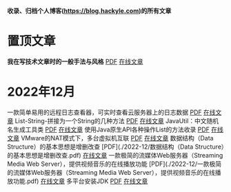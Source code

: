 **收录、归档个人博客(https://blog.hackyle.com)的所有文章**



# 置顶文章

**我在写技术文章时的一般手法与风格**    [PDF](./TOP/我在写技术文章时的一般手法与风格.pdf)    [在线文章](https://blog.hackyle.com/article/general-technique-and-style-in-writing-of-technolog-article)



# 2022年12月
一款简单易用的远程日志查看器，可实时查看云服务器上的日志数据 [PDF](./2022-12/一款简单易用的远程日志查看器，可实时查看云服务器上的日志数据.pdf)    [在线文章](https://blog.hackyle.com/article/project/remote-log-viewe)
List-String-拼接为一个String的几种方法    [PDF](./2022-12/List-String-拼接为一个String的几种方法.pdf)    [在线文章](https://blog.hackyle.com/article/java/concate-list-to-string)
JavaUtil：中文随机名生成工具类    [PDF](./2022-12/JavaUtil：中文随机名生成工具类.pdf)    [在线文章](https://blog.hackyle.com/article/java/gen-random-name)
使用Java原生API各种操作List的方法收录    [PDF](./2022-12/使用Java原生API各种操作List的方法收录.pdf)    [在线文章](https://blog.hackyle.com/article/java/list-utils)
VMware的NAT模式下，多台虚拟机互联    [PDF](./2022-12/VMware的NAT模式下，多台虚拟机互联.pdf)    [在线文章](https://blog.hackyle.com/article/multi-virtual-machine-each-connection-by-nat)
数据结构（Data Structure）的基本思想是增删改查    [PDF](./2022-12/数据结构（Data Structure）的基本思想是增删改查.pdf)    [在线文章](https://blog.hackyle.com/article/datastructure/the-basic-thought-is-crud)
一款极简的流媒体Web服务器（Streaming Media Web Server），提供视频音乐的在线播放功能    [PDF](./2022-12/一款极简的流媒体Web服务器（Streaming Media Web Server），提供视频音乐的在线播放功能.pdf)    [在线文章](https://blog.hackyle.com/article/project/streaming-media-web-server)
多平台安装JDK    [PDF](./2022-12/多平台安装JDK.pdf)    [在线文章](https://blog.hackyle.com/article/java/install-jdk-in-platforms)

